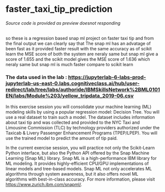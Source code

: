 # faster_taxi_tip_prediction

###### Source code is provided as preview doesnot responding

so these is a regression based snap ml project on faster taxi tip and from the final output we can clearly say that 
The snap ml has an advatage of been fast as it provided faster result with the same accuracy as of scikit learn the MSE score of both the 
system are neraly same but snap ml give a score of 1.655 and the scikit model gives the MSE score of 1.636 which neraly same but snap ml is much faster compare to scikit learn

### The data used in the lab : https://jupyterlab-6-labs-prod-jupyterlab-us-east-0.labs.cognitiveclass.ai/hub/user-redirect/lab/tree/labs/authoride/IBMSkillsNetwork%2BML0101EN/labs/Module%203/yellow_tripdata_2019-06.csv

In this exercise session you will consolidate your machine learning (ML) modeling skills by using a popular regression model: Decision Tree. You will use a real dataset to train such a model. The dataset includes information about taxi tip and was collected and provided to the NYC Taxi and Limousine Commission (TLC) by technology providers authorized under the Taxicab & Livery Passenger Enhancement Programs (TPEP/LPEP). You will use the trained model to predict the amount of tip paid.

In the current exercise session, you will practice not only the Scikit-Learn Python interface, but also the Python API offered by the Snap Machine Learning (Snap ML) library. Snap ML is a high-performance IBM library for ML modeling. It provides highly-efficient CPU/GPU implementations of linear models and tree-based models. Snap ML not only accelerates ML algorithms through system awareness, but it also offers novel ML algorithms with best-in-class accuracy. For more information, please visit https://www.zurich.ibm.com/snapml/.

